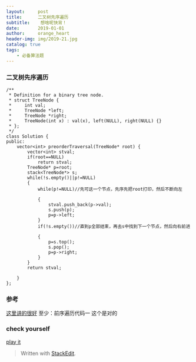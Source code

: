 ```yaml
---
layout:     post
title:      二叉树先序遍历
subtitle:    想啥呢快背！
date:       2019-01-01
author:     orange_heart
header-img: img/2019-21.jpg
catalog: true
tags:
    - 必备算法题
---
```


### 二叉树先序遍历


```objc
/**
 * Definition for a binary tree node.
 * struct TreeNode {
 *     int val;
 *     TreeNode *left;
 *     TreeNode *right;
 *     TreeNode(int x) : val(x), left(NULL), right(NULL) {}
 * };
 */
class Solution {
public:
    vector<int> preorderTraversal(TreeNode* root) {
        vector<int> stval;
        if(root==NULL)
            return stval;
        TreeNode* p=root;
        stack<TreeNode*> s;
        while(!s.empty()||p!=NULL)
        {
            while(p!=NULL)//先可这一个节点，先序先把root打印，然后不断向左
            
            {
                stval.push_back(p->val);
                s.push(p);
                p=p->left;
            }
            if(!s.empty())//直到p全部结束，再去s中找到下一个节点，然后向右前进
            
            {
                p=s.top();
                s.pop();
                p=p->right;
            }
        }
        return stval;
        
    }
};
```

### 参考

[这里讲的很好](https://blog.csdn.net/zhangxiangDavaid/article/details/37115355)
至少：前序遍历代码一
这个是对的

### check yourself

[play it](https://leetcode-cn.com/problems/binary-tree-preorder-traversal/submissions/)


> Written with [StackEdit](https://stackedit.io/).


<!--stackedit_data:
eyJoaXN0b3J5IjpbLTk2Nzc4NjEwMSwtOTY3Nzg2MTAxXX0=
-->